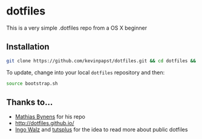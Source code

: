 dotfiles
========

This is a very simple .dotfiles repo from a OS X beginner

## Installation

```bash
git clone https://github.com/kevinpapst/dotfiles.git && cd dotfiles && source bootstrap.sh
```

To update, change into your local `dotfiles` repository and then:

```bash
source bootstrap.sh
```


## Thanks to...

* [Mathias Bynens](https://github.com/mathiasbynens/dotfiles) for his repo
* http://dotfiles.github.io/ 
* [Ingo Walz](https://github.com/iwalz/) and [tutsplus](http://net.tutsplus.com/tutorials/tools-and-tips/setting-up-a-mac-dev-machine-from-zero-to-hero-with-dotfiles/) for the idea to read more about public dotfiles



